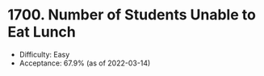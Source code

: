 # 1700. Number of Students Unable to Eat Lunch
- Difficulty: Easy
- Acceptance: 67.9% (as of 2022-03-14)
